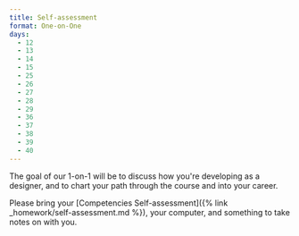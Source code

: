```yaml
---
title: Self-assessment
format: One-on-One
days:
  - 12
  - 13
  - 14
  - 15
  - 25
  - 26
  - 27
  - 28
  - 29
  - 36
  - 37
  - 38
  - 39
  - 40
---
```


The goal of our 1-on-1 will be to discuss how you're developing as a designer, and to chart your path through the course and into your career.

Please bring your [Competencies Self-assessment]({% link _homework/self-assessment.md %}), your computer, and something to take notes on with you.
